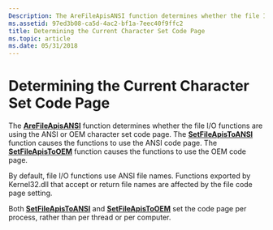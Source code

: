 ```yaml
---
Description: The AreFileApisANSI function determines whether the file I/O functions are using the ANSI or OEM character set code page.
ms.assetid: 97ed3b08-ca5d-4ac2-bf1a-7eec40f9ffc2
title: Determining the Current Character Set Code Page
ms.topic: article
ms.date: 05/31/2018
---
```


# Determining the Current Character Set Code Page

The [**AreFileApisANSI**](/windows/desktop/api/fileapi/nf-fileapi-arefileapisansi) function determines whether the file I/O functions are using the ANSI or OEM character set code page. The [**SetFileApisToANSI**](/windows/desktop/api/fileapi/nf-fileapi-setfileapistoansi) function causes the functions to use the ANSI code page. The [**SetFileApisToOEM**](/windows/desktop/api/fileapi/nf-fileapi-setfileapistooem) function causes the functions to use the OEM code page.

By default, file I/O functions use ANSI file names. Functions exported by Kernel32.dll that accept or return file names are affected by the file code page setting.

Both [**SetFileApisToANSI**](/windows/desktop/api/fileapi/nf-fileapi-setfileapistoansi) and [**SetFileApisToOEM**](/windows/desktop/api/fileapi/nf-fileapi-setfileapistooem) set the code page per process, rather than per thread or per computer.

 

 



